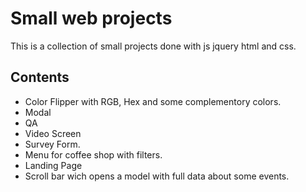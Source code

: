 
# Small web projects

This is a collection of small projects done with js jquery html and css.

## Contents
* Color Flipper with RGB, Hex and some complementory colors.
* Modal
* QA
* Video Screen
* Survey Form.
* Menu for coffee shop with filters.
* Landing Page
* Scroll bar wich opens a model with full data about some events.




